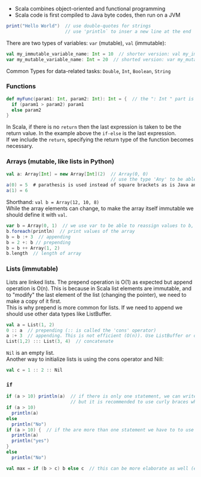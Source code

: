 - Scala combines object-oriented and functional programming
- Scala code is first compiled to Java byte codes, then run on a JVM

```scala
print("Hello World")  // use double-quotes for strings
                      // use 'println` to inser a new line at the end
```
There are two types of variables: `var` (mutable), `val` (immutable):
```scala
val my_immutable_variable_name: Int = 10  // shorter version: val my_immutable_variable_name = 10
var my_mutable_variable_name: Int = 20  // shorted version: var my_mutable_variable_name = 20
```

Common Types for data-related tasks: `Double`, `Int`, `Boolean`, `String`

### Functions
```scala
def myFunc(param1: Int, param2: Int): Int = {  // the ": Int " part is not necessary
  if (param1 > param2) param1
  else param2
}
```
In Scala, if there is no `return` then the last expression is taken to be the return value. In the example above the `if-else` is the last expression.  
If we include the `return`, specifying the return type of the function becomes necessary.

### Arrays (mutable, like lists in Python)
```scala
val a: Array[Int] = new Array[Int](2)  // Array(0, 0) 
                                       // use the type 'Any' to be able to use elements of mixed types in the array
a(0) = 5  # parathesis is used instead of square brackets as is Java and Python
a(1) = 6
```
Shorthand: `val b = Array(12, 10, 8)`  
While the array elements can change, to make the array itself immutable we should define it with `val`.

```scala
var b = Array(0, 1)  // we use var to be able to reassign values to b, but Scala suggests using val and creating new variables instead of re-assigning.
b.foreach(println)  // print values of the array
b = b :+ 3  // appending
b = 2 +: b // prepending
b = b ++ Array(1, 2) 
b.length  // length of array
```

### Lists (immutable)
Lists are linked lists. The prepend operation is O(1) as expected but append operation is O(n). This is because in Scala list elements are immutable, and to "modify" the last element of the list (changing the pointer), we need to make a copy of it first.  
This is why prepend is more common for lists. If we need to append we should use other data types like ListBuffer.
```scala
val a = List(1, 2)
0 :: a  // prepending (:: is called the 'cons' operator)
a :+ 3  // appending. This is not efficient (O(n)). Use ListBuffer or other alternatives
List(1,2) ::: List(3, 4)  // concatenate
```
`Nil` is an empty list.  
Another way to initialize lists is using the cons operator and Nill:
```scala
val c = 1 :: 2 :: Nil
```
### `if`
```scala
if (a > 10) println(a)  // if there is only one statement, we can write it in one line
                        // but it is recommended to use curly braces when there is no "else" statement
if (a > 10)
  println(a)
else
  println("No")
if (a > 10) {  // if the are more than one statement we have to to use curly braces
  println(a)
  println("yes")
}
else
  println("No")

val max = if (b > c) b else c  // this can be more elaborate as well (e.x. if-else if-else)
```

